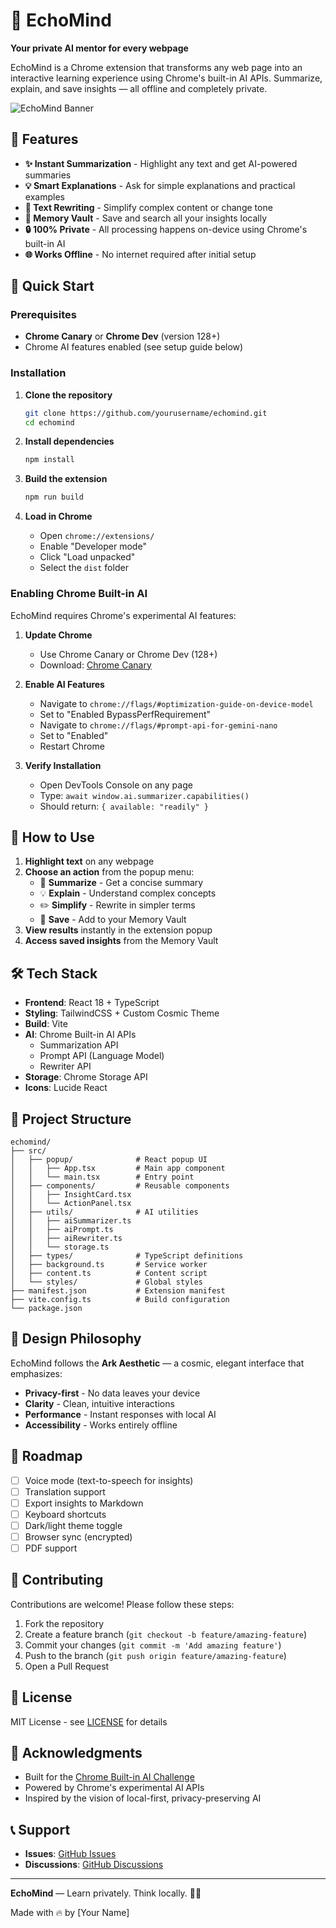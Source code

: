 # 🧠 EchoMind

**Your private AI mentor for every webpage**

EchoMind is a Chrome extension that transforms any web page into an interactive learning experience using Chrome's built-in AI APIs. Summarize, explain, and save insights — all offline and completely private.

![EchoMind Banner](https://via.placeholder.com/800x400/667eea/ffffff?text=EchoMind)

## 🌟 Features

- **✨ Instant Summarization** - Highlight any text and get AI-powered summaries
- **💡 Smart Explanations** - Ask for simple explanations and practical examples
- **📝 Text Rewriting** - Simplify complex content or change tone
- **💾 Memory Vault** - Save and search all your insights locally
- **🔒 100% Private** - All processing happens on-device using Chrome's built-in AI
- **🌐 Works Offline** - No internet required after initial setup

## 🚀 Quick Start

### Prerequisites

- **Chrome Canary** or **Chrome Dev** (version 128+)
- Chrome AI features enabled (see setup guide below)

### Installation

1. **Clone the repository**
   ```bash
   git clone https://github.com/yourusername/echomind.git
   cd echomind
   ```

2. **Install dependencies**
   ```bash
   npm install
   ```

3. **Build the extension**
   ```bash
   npm run build
   ```

4. **Load in Chrome**
   - Open `chrome://extensions/`
   - Enable "Developer mode"
   - Click "Load unpacked"
   - Select the `dist` folder

### Enabling Chrome Built-in AI

EchoMind requires Chrome's experimental AI features:

1. **Update Chrome**
   - Use Chrome Canary or Chrome Dev (128+)
   - Download: [Chrome Canary](https://www.google.com/chrome/canary/)

2. **Enable AI Features**
   - Navigate to `chrome://flags/#optimization-guide-on-device-model`
   - Set to "Enabled BypassPerfRequirement"
   - Navigate to `chrome://flags/#prompt-api-for-gemini-nano`
   - Set to "Enabled"
   - Restart Chrome

3. **Verify Installation**
   - Open DevTools Console on any page
   - Type: `await window.ai.summarizer.capabilities()`
   - Should return: `{ available: "readily" }`

## 📖 How to Use

1. **Highlight text** on any webpage
2. **Choose an action** from the popup menu:
   - 🌟 **Summarize** - Get a concise summary
   - 💡 **Explain** - Understand complex concepts
   - ✏️ **Simplify** - Rewrite in simpler terms
   - 💾 **Save** - Add to your Memory Vault
3. **View results** instantly in the extension popup
4. **Access saved insights** from the Memory Vault

## 🛠️ Tech Stack

- **Frontend**: React 18 + TypeScript
- **Styling**: TailwindCSS + Custom Cosmic Theme
- **Build**: Vite
- **AI**: Chrome Built-in AI APIs
  - Summarization API
  - Prompt API (Language Model)
  - Rewriter API
- **Storage**: Chrome Storage API
- **Icons**: Lucide React

## 📁 Project Structure

```
echomind/
├── src/
│   ├── popup/              # React popup UI
│   │   ├── App.tsx         # Main app component
│   │   └── main.tsx        # Entry point
│   ├── components/         # Reusable components
│   │   ├── InsightCard.tsx
│   │   └── ActionPanel.tsx
│   ├── utils/              # AI utilities
│   │   ├── aiSummarizer.ts
│   │   ├── aiPrompt.ts
│   │   ├── aiRewriter.ts
│   │   └── storage.ts
│   ├── types/              # TypeScript definitions
│   ├── background.ts       # Service worker
│   ├── content.ts          # Content script
│   └── styles/             # Global styles
├── manifest.json           # Extension manifest
├── vite.config.ts          # Build configuration
└── package.json
```

## 🎨 Design Philosophy

EchoMind follows the **Ark Aesthetic** — a cosmic, elegant interface that emphasizes:
- **Privacy-first** - No data leaves your device
- **Clarity** - Clean, intuitive interactions
- **Performance** - Instant responses with local AI
- **Accessibility** - Works entirely offline

## 🔮 Roadmap

- [ ] Voice mode (text-to-speech for insights)
- [ ] Translation support
- [ ] Export insights to Markdown
- [ ] Keyboard shortcuts
- [ ] Dark/light theme toggle
- [ ] Browser sync (encrypted)
- [ ] PDF support

## 🤝 Contributing

Contributions are welcome! Please follow these steps:

1. Fork the repository
2. Create a feature branch (`git checkout -b feature/amazing-feature`)
3. Commit your changes (`git commit -m 'Add amazing feature'`)
4. Push to the branch (`git push origin feature/amazing-feature`)
5. Open a Pull Request

## 📄 License

MIT License - see [LICENSE](LICENSE) for details

## 🙏 Acknowledgments

- Built for the [Chrome Built-in AI Challenge](https://googlechromeai.devpost.com/)
- Powered by Chrome's experimental AI APIs
- Inspired by the vision of local-first, privacy-preserving AI

## 📞 Support

- **Issues**: [GitHub Issues](https://github.com/yourusername/echomind/issues)
- **Discussions**: [GitHub Discussions](https://github.com/yourusername/echomind/discussions)

---

**EchoMind** — Learn privately. Think locally. 🧠✨

Made with 🔥 by [Your Name]
